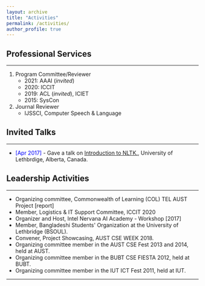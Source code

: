 ```yaml
---
layout: archive
title: "Activities"
permalink: /activities/
author_profile: true
---
```


## Professional Services
-------------------------

1. Program Committee/Reviewer
	- 2021: AAAI (*invited*) 
	- 2020: ICCIT 
	- 2019: ACL (*invited*), ICIET
	- 2015: SysCon
2. Journal Reviewer
	- IJSSCI, Computer Speech & Language

## Invited Talks
----------------
- <span style="color:Blue"> [Apr 2017] </span> - Gave a talk on [Introduction to NLTK.](https://tafseer-nayeem.github.io/files/Introduction_to_NLTK.pdf), University of Lethbrdige, Alberta, Canada. 

## Leadership Activities
------------------------
- Organizing committee, Commonwealth of Learning (COL) TEL AUST Project [report]
- Member, Logistics & IT Support Committee, ICCIT 2020
- Organizer and Host, Intel Nervana AI Academy - Workshop [2017]
- Member, Bangladeshi Students' Organization at the University of Lethbridge (BSOUL).
- Convener, Project Showcasing, AUST CSE WEEK 2018.
- Organizing committee member in the AUST CSE Fest 2013 and 2014, held at AUST.
- Organizing committee member in the BUBT CSE FIESTA 2012, held at BUBT.
- Organizing committee member in the IUT ICT Fest 2011, held at IUT. 

__________________________________________________